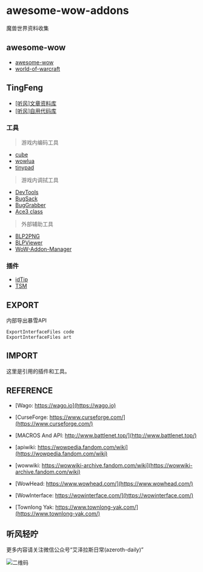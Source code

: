 # awesome-wow-addons

魔兽世界资料收集


## awesome-wow

- [awesome-wow](https://github.com/JuanjoSalvador/awesome-wow)
- [world-of-warcraft](https://github.com/usiege/World-Of-Warcraft)

## TingFeng

- [[听风]文章资料库](https://github.com/usiege/publisher)
- [[听风]自用代码库](https://github.com/usiege/TingFeng)

### 工具

> 游戏内编码工具

- [cube](./tools/Cube)
- [wowlua](./tools/WowLua)
- [tinypad](./tools/TinyPad)

> 游戏内调拭工具

- [DevTools](./tools/DevTools)
- [BugSack](./tools/BugSack)
- [BugGrabber](./tools/BugGrabber)
- [Ace3 class](https://wow.gamepedia.com/WelcomeHome_-_Your_first_Ace3_Addon)

> 外部辅助工具

- [BLP2PNG](https://www.wowinterface.com/downloads/info6127-BLP2PNG.html)
- [BLPViewer](https://www.wowinterface.com/downloads/info16700-BLPView.html)
- [WoW-Addon-Manager](https://github.com/Lund259/WoW-Addon-Manager)

### 插件

- [idTip](./tools/idTip)
- [TSM](https://www.tradeskillmaster.com)

## EXPORT

内部导出暴雪API

```
ExportInterfaceFiles code 
ExportInterfaceFiles art
```

## IMPORT

这里是引用的插件和工具。

## REFERENCE

- [Wago: https://wago.io](https://wago.io)

- [CurseForge: https://www.curseforge.com/](https://www.curseforge.com/)
- [MACROS And API: http://www.battlenet.top/](http://www.battlenet.top/)

- [apiwiki: https://wowpedia.fandom.com/wiki](https://wowpedia.fandom.com/wiki)
- [wowwiki: https://wowwiki-archive.fandom.com/wiki](https://wowwiki-archive.fandom.com/wiki)

- [WowHead: https://www.wowhead.com/](https://www.wowhead.com/)
- [WowInterface: https://wowinterface.com/](https://wowinterface.com/)

- [Townlong Yak: https://www.townlong-yak.com/](https://www.townlong-yak.com/)

## 听风轻咛

更多内容请关注微信公众号“艾泽拉斯日常(azeroth-daily)”

![二维码](./wecode.png)
